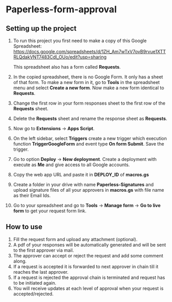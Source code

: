 # Paperless-form-approval

## Setting up the project

1. To run this project you first need to make a copy of this Google Spreadsheet:
   https://docs.google.com/spreadsheets/d/1ZH_Am7wTxV7ovB9rvue1XTTRLQdakVNT7483CdI_OUo/edit?usp=sharing
   
   This spreadsheet also has a form called **Requests**.
2. In the copied spreadsheet, there is no Google Form. It only has a sheet of that form. To make a new form in it, go to **Tools** in the spreadsheet menu and select **Create a new form**. Now make a new form identical to **Requests**.
3. Change the first row in your form responses sheet to the first row of the **Requests** sheet.
4. Delete the **Requests** sheet and rename the response sheet as **Requests**.
5. Now go to **Extensions** -> **Apps Script**.
6. On the left sidebar, select **Triggers** create a new trigger which execution function **TriggerGoogleForm** and event type **On form Submit**. Save the trigger.
7. Go to option **Deploy** -> **New deployment**. Create a deployment with execute as **Me** and give access to all Google accounts.
8. Copy the web app URL and paste it in **DEPLOY_ID** of **macros.gs**
9. Create a folder in your drive with name **Paperless-Signatures** and upload signature files of all your approvers in **macros.gs** with file name as their Email Ids.
10. Go to your spreadsheet and go to **Tools** -> **Manage form** -> **Go to live form** to get your request form link.


## How to use
1. Fill the request form and upload any attachment (optional).
2. A pdf of your responses will be automatically generated and will be sent to the first approver via mail.
3. The approver can accept or reject the request and add some comment along.
4. If a request is accepted it is forwarded to next approver in chain till it reaches the last approver.
5. If a request is rejected the approval chain is terminated and request has to be initiated again.
6. You will receive updates at each level of approval when your request is accepted/rejected.
